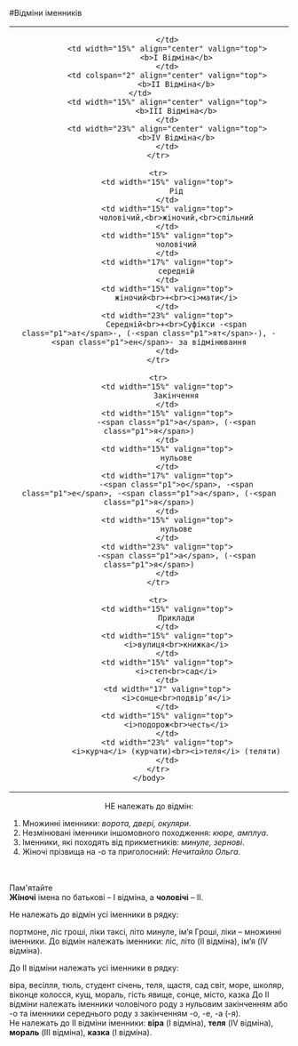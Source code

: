 #Відміни іменників


<table>
    <body>
        <tr>
            <td width="15%" align="center" valign="top">
                
            </td>
            <td width="15%" align="center" valign="top">
                <b>I Відміна</b>
            </td>
            <td colspan="2" align="center" valign="top">
                <b>II Відміна</b>
            </td>            
            <td width="15%" align="center" valign="top">
                <b>III Відміна</b>
            </td>
            <td width="23%" align="center" valign="top">
                <b>IV Відміна</b>
            </td>
        </tr>

        <tr>
            <td width="15%" valign="top">
                Рід
            </td>
            <td width="15%" valign="top">
                чоловічий,<br>жіночий,<br>спільний
            </td>
            <td width="15%" valign="top">
                чоловічий
            </td>
            <td width="17%" valign="top">
                середній
            </td>
            <td width="15%" valign="top">
                жіночий<br>+<br><i>мати</i>
            </td>
            <td width="23%" valign="top">
                Середній<br>+<br>Суфікси -<span class="p1">ат</span>-, (-<span class="p1">ят</span>-), -<span class="p1">ен</span>- за відмінювання
            </td>
        </tr>

        <tr>
            <td width="15%" valign="top">
                Закінчення
            </td>
            <td width="15%" valign="top">
                -<span class="p1">а</span>, (-<span class="p1">я</span>)
            </td>
            <td width="15%" valign="top">
                нульове
            </td>
            <td width="17%" valign="top">
                -<span class="p1">о</span>, -<span class="p1">е</span>, -<span class="p1">а</span>, (-<span class="p1">я</span>)
            </td>
            <td width="15%" valign="top">
                нульове
            </td>
            <td width="23%" valign="top">
                -<span class="p1">а</span>, (-<span class="p1">я</span>)
            </td>
        </tr>

        <tr>
            <td width="15%" valign="top">
                Приклади
            </td>
            <td width="15%" valign="top">
                <i>вулиця<br>книжка</i>
            </td>
            <td width="15%" valign="top">
                <i>степ<br>сад</i>
            </td>
            <td width="17" valign="top">
                <i>сонце<br>подвір’я</i>
            </td>
            <td width="15%" valign="top">
                <i>подорож<br>честь</i>
            </td>
            <td width="23%" valign="top">
                <i>курча</i> (курчати)<br><i>теля</i> (теляти)
            </td>
        </tr>
    </body>
</table>


<span class="p1"><center>НЕ належать до вiдмiн:</center></span>


<ol>
<li>Множиннi iменники: <i>ворота, дверi, окуляри</i>.</li>
<li>Незмiнюванi iменники iншомовного походження: <i>кюре, амплуа</i>.</li>
<li>Iменники, якi походять вiд прикметникiв: <i>минуле, зерновi</i>.</li>
<li>Жiночi прiзвища на <span class="p1">-о</span> та приголосний: <i>Нечитайло Ольга</i>.</li>
</ol>

<br>
<br>
<div class="add-wrap">
<span class="add">Пам'ятайте</span>
<div class="add-text">
<b>Жiночi</b> iмена по батьковi – I вiдмiна, а <b>чоловiчi</b> – II.
</div>
</div>


<quiz> 
    <question>
       <p> Не належать до відмін усі іменники в рядку:</p>
           <answer> портмоне, ліс </answer>
           <answer correct> гроші, ліки </answer>
           <answer> таксі, літо </answer>
           <answer> минуле, ім’я </answer>
      <explanation>
           Гроші, ліки – множинні іменники. До відмін належать іменники: ліс, літо (II відміна), ім’я (IV відміна).
       </explanation>
    </question>
</quiz>

<quiz> 
    <question>
       <p>До II відміни належать усі іменники в рядку:</p>
           <answer> віра, весілля, тюль, студент </answer>
           <answer> січень, теля, щастя, сад </answer>
           <answer correct> світ, море, школяр, віконце </answer>
           <answer> колосся, кущ, мораль, гість </answer>
        <answer> явище, сонце, місто, казка </answer>
      <explanation>
           До II відміни належать іменники чоловічого роду з нульовим закінченням або <span class="p1">-о</span> та іменники середнього роду з закінченням <span class="p1">-о</span>, <span class="p1">-е</span>, <span class="p1">-а</span> (<span class="p1">-я</span>). <br>
Не належать до II відміни іменники: <b>віра</b> (I відміна), <b>теля</b> (IV відміна), <b>мораль</b> (III відміна), <b>казка</b> (I відміна).
       </explanation>
    </question>
</quiz>
